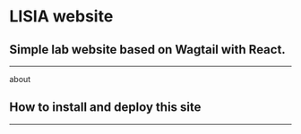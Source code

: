 # LISIA website
## Simple lab website based on Wagtail with React.
----
about

## How to install and deploy this site
---

